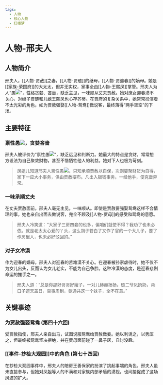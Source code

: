 ```yaml
---
tags:
  - 人物
  - 核心人物
  - 红楼梦
---
```


# 人物-邢夫人

## 人物简介

邢夫人，[[人物-贾赦]]之妻，[[人物-贾琏]]的继母，[[人物-贾迎春]]的嫡母。她是[[家族-荣国府]]的大太太，但并无实权，家事全由[[人物-王熙凤]]掌管。邢夫人为人“愚![](./images/00087.jpeg)”，性格贪婪、吝啬，缺乏主见，一味顺从丈夫贾赦。她对庶女迎春漠不关心，对继子贾琏和儿媳王熙凤也心存芥蒂。在贾府的复杂关系中，她常常扮演着不太光彩的角色，如为贾赦强娶[[人物-鸳鸯]]做说客，最终落得“两手空空”的下场。

## 主要特征

### 禀性愚![](./images/00087.jpeg)，贪婪吝啬
邢夫人被评价为“禀性愚![](./images/00087.jpeg)”，缺乏远见和判断力。她最大的特点是贪财，常常想方设法为自己聚敛财物，甚至不惜牺牲他人的利益。她对下人也极为苛刻。
> 凤姐儿知道邢夫人禀性愚![](./images/00087.jpeg)，只知承顺贾赦以自保，次则婪聚财货为自得，家下一应大小事务，俱由贾赦摆布。凡出入银钱事务，一经他手，便克啬异常。

### 一味承顺丈夫
在丈夫贾赦面前，邢夫人毫无主见，一味顺从。即使是贾赦要强娶鸳鸯这样不合情理的事，她也亲自出面去做说客，完全不顾及[[人物-贾母]]的感受和鸳鸯的意愿。
> 邢夫人冷笑道：“大家子三房四妾的也多，偏咱们就使不得？我劝了也未必依。就是老太太心爱的丫头，这么胡子苍白了又作了官的一个大儿子，要了作房里人，也未必好驳回的。”

### 对子女冷漠
作为迎春的嫡母，邢夫人对迎春的苦难漠不关心。在迎春被孙家虐待时，她不仅不为女儿出头，反而认为女儿老实，不能为自己争脸。这种冷漠的态度，是迎春悲剧命运的推手之一。
> 邢夫人道：“总是你那好哥哥好嫂子，一对儿赫赫扬扬，琏二爷凤奶奶，两口子遮天盖日，百事周到，竟通共这一个妹子，全不在意。”

## 关键事迹

### 为贾赦强娶鸳鸯 (第四十六回)
受贾赦指使，邢夫人亲自出马，试图说服鸳鸯给贾赦做妾。她以利诱之，以势压之，但最终被鸳鸯坚决拒绝，并在贾母面前碰了一鼻子灰，自讨没趣。

### [[事件-抄检大观园]]中的角色 (第七十四回)
在抄检大观园事件中，邢夫人的陪房王善保家的扮演了挑起事端的角色。邢夫人虽未直接参与，但她对凤姐等人的不满和对家族内部矛盾的漠视，也间接促成了这场风波的扩大。
